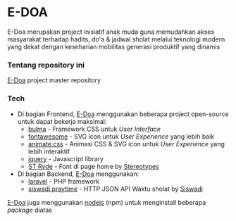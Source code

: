 # E-DOA

E-Doa merupakan project inisiatif anak muda guna memudahkan akses masyarakat terhadap hadits, do'a & jadwal sholat melalui teknologi modern yang dekat dengan keseharian mobilitas generasi produktif yang dinamis

### Tentang repository ini

[E-Doa] project master repository

### Tech

* Di bagian Frontend, [E-Doa] menggunakan beberapa project open-source untuk dapat bekerja maksimal:
  - [bulma] - Framework CSS untuk _User Interface_
  - [fontawesome] - SVG icon untuk _User Experience_ yang lebih baik
  - [animate.css] - Animasi CSS & SVG icon untuk _User Experience_ yang lebih interaktif
  - [jquery] - Javascript library
  - [ST Ryde] - Font di page home by [Stereotypes]
* Di bagian Backend, [E-Doa] menggunakan: 
  - [laravel] - PHP framework
  - [siswadi.praytime] - HTTP JSON API Waktu sholat by [Siswadi]

[E-Doa] juga menggunakan [nodejs] (npm) untuk menginstall beberapa _package_ diatas

[bulma]: <https://bulma.io/>
[bulma-extensions]: <https://wikiki.github.io/>
[fontawesome]: <https://fontawesome.com/>
[animate.css]: <https://daneden.github.io/animate.css/>
[jquery]: <http://jquery.com>
[nodejs]: <https://nodejs.org/>
[laravel]: <https://laravel.com/>
[E-Doa]: <https://github.com/arifinizz/e-doa.git>
[ST Ryde]: <https://www.fonts.com/font/stereotypes/st-ryde>
[Stereotypes]: <https://www.fonts.com/font/stereotypes>
[siswadi.praytime]: <https://gist.github.com/siswadi/b24f13ddc80eb92e0b01a8a595c32433>
[Siswadi]: <https://gist.github.com/siswadi/>
